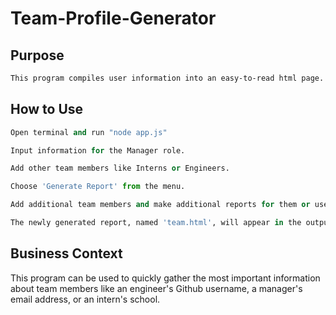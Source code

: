 # Team-Profile-Generator

## Purpose

```bash
This program compiles user information into an easy-to-read html page.
```

## How to Use

```python
Open terminal and run "node app.js"

Input information for the Manager role.

Add other team members like Interns or Engineers.

Choose 'Generate Report' from the menu.

Add additional team members and make additional reports for them or use exit to quit the program.

The newly generated report, named 'team.html', will appear in the output folder. 
```

## Business Context
This program can be used to quickly gather the most important information about team members like an engineer's Github username, a manager's email address, or an intern's school.